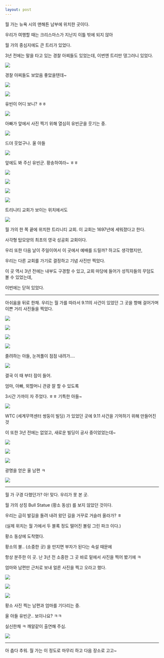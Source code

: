 ```yaml
---
layout: post
---
```

월 가는 뉴욕 시의 맨해튼 남부에 위치한 곳이다.

우리가 여행할 때는 크리스마스가 지난지 이틀 밖에 되지 않아

월 가의 중심지에도 큰 트리가 있었다.

3년 전에는 말을 타고 있는 경찰 아찌들도 있었는데, 이번엔 트리만 댕그러니 있었다.




![](http://3.bp.blogspot.com/-8Tu_WPOoLkI/VK9SidlCZuI/AAAAAAAAGHg/OsNVdtoTxI8/s1600/DSC02109.JPG)

경찰 아찌들도 보았음 좋았을텐데~

![](http://3.bp.blogspot.com/-2-5Nqn8mhDo/VK9Sis1wpSI/AAAAAAAAGHk/YfiwXz2WXVg/s1600/DSC02110.JPG)


![](http://1.bp.blogspot.com/-k_iewIOK40E/VK9SpYE7BmI/AAAAAAAAGH4/5in2xPwQ9_M/s1600/DSC02112.JPG)

유빈이 어디 보니? ㅎㅎ

![](http://2.bp.blogspot.com/-1ZVQhkeeHJw/VK9XNByr7OI/AAAAAAAAGVY/mY_gGq0Xn98/s1600/DSC02111-SMILE.jpg)

아빠가 앞에서 사진 찍기 위해 열심히 유빈군을 웃기는 중.

![](http://3.bp.blogspot.com/-1sKQPyIUpUs/VK9Sr-EVE0I/AAAAAAAAGII/lpUCXDGNdHU/s1600/DSC02114.JPG)

드뎌 웃었구나. 울 아들

![](http://4.bp.blogspot.com/-2IrZCZohvGg/VK9Sv-Z9SJI/AAAAAAAAGIU/0zZWzdQgp6A/s1600/DSC02115.JPG)

앞에도 봐 주신 유빈군. 황송하여라~ ㅎㅎ

![](http://4.bp.blogspot.com/-UATNvSj6Dvw/VK9SwkBE13I/AAAAAAAAGIg/JWjJz30-UYM/s1600/DSC02116.JPG)


![](http://4.bp.blogspot.com/-pGp0WmkEdSQ/VK9SxNqhTzI/AAAAAAAAGIk/n3TlLfVfi8Y/s1600/DSC02117.JPG)


![](http://2.bp.blogspot.com/-8bqiL6z4sJs/VK9S0t5bw6I/AAAAAAAAGIs/Fo03I7LsNe8/s1600/DSC02118.JPG)


![](http://1.bp.blogspot.com/-3gw3VDVvr64/VK9S3V1YGuI/AAAAAAAAGI8/ePfDfkh3EAI/s1600/DSC02120.JPG)

트리니티 교회가 보이는 위치에서도

![](http://2.bp.blogspot.com/-8rLRRF0h4rQ/VK9S_GU8KKI/AAAAAAAAGJk/edeHyrhzdu0/s1600/DSC02125.JPG)



월 가의 한 쪽 끝에 위치한 트리니티 교회. 이 교회는 1697년에 세워졌다고 한다.

사각형 탑모양의 최초의 영국 성공회 교회이다.

우리 또한 다음 날이 주일이여서 이 곳에서 예배를 드릴까? 하고도 생각했지만, 

우리는 다른 교회를 가기로 결정하고 기념 사진만 찍었다. 

이 곳 역시 3년 전에는 내부도 구경할 수 있고, 교회 마당에 들어가 성직자들의 무덤도 볼 수 있었는데,

이번에는 닫혀 있었다.

---

아쉬움을 뒤로 한채. 우리는 월 가를 따라서 9.11의 사건이 있었던 그 곳을 향해 걸어가며 이쁜 거리 사진들을 찍었다.

![](http://1.bp.blogspot.com/-kCDzH5UaWAQ/VK9S4mQs1jI/AAAAAAAAGJE/32ffovNPLJY/s1600/DSC02121.JPG)


![](http://1.bp.blogspot.com/-ic1sfj_mXWk/VK9S-v_WIsI/AAAAAAAAGJg/7WCvDSnVpgw/s1600/DSC02123.JPG)


![](http://3.bp.blogspot.com/-r36kK045HJs/VK9S-Mu48xI/AAAAAAAAGJY/5AWMzl0VI70/s1600/DSC02124.JPG)


![](http://2.bp.blogspot.com/-H4XHxW1tZmg/VK9XRn5hNQI/AAAAAAAAGVg/A5HzV2lLkjg/s1600/DSC02126-SMILE.jpg)

졸려하는 아들, 눈꺼풀이 점점 내려가....

![](http://4.bp.blogspot.com/-H6KzvBGoB1E/VK9TGMqq3gI/AAAAAAAAGKA/ENYHwDf8RcI/s1600/DSC02127.JPG)

결국 이 때 부터 잠이 들어. 

엄마, 아빠, 외할머니 관광 잘 할 수 있도록

3시간 가까이 자 주었다. ㅎㅎ 기특한 아들~

![](http://1.bp.blogspot.com/-Ev1WwEGZXO0/VK9TF2t3cHI/AAAAAAAAGJ8/apQjhRae4xM/s1600/DSC02128.JPG)

WTC (세계무역센터 쌍둥이 빌딩) 가 있었던 곳에 9.11 사건을 기억하기 위해 만들어진 것

이 또한 3년 전에는 없었고, 새로운 빌딩이 공사 중이었었는데~

![](http://1.bp.blogspot.com/-AdcD9KgrFPs/VK9TIz7Lw9I/AAAAAAAAGKI/4ozN96lXwkQ/s1600/DSC02129.JPG)


![](http://4.bp.blogspot.com/-8gEJmN7Cd78/VK9TLb63LzI/AAAAAAAAGKY/4pac5cImdnE/s1600/DSC02130.JPG)


![](http://2.bp.blogspot.com/-i5l4Lmwkl94/VK9TLNw_XCI/AAAAAAAAGKU/DK-pjpyT5g8/s1600/DSC02131.JPG)

광명을 얻은 울 남편 ㅋ

![](http://1.bp.blogspot.com/-68S55tRuMao/VK9TPkv9zaI/AAAAAAAAGKg/AKdnibjB8O8/s1600/DSC02132.JPG)


---

월 가 구경 다했던가? 아! 맞다. 우리가 못 본 곳. 

월 가의 상징 Bull Statue (황소 동상) 를 보지 않았던 것이다. 

우리는 급히 발길을 돌려 내려 왔던 길을 거꾸로 거슬러 올라가? ㅎ

(실제 위치는 월 가에서 두 블록 정도 떨어진 볼링 그린 파크 이다.)

황소 동상에 도착했다. 

황소의 불.. (소중한 곳) 을 만지면 부자가 된다는 속설 때문에

항상 분주한 이 곳. 난 3년 전 소중한 그 곳 바로 밑에서 사진을 찍어 봤기에 ㅋ

엄마와 남편만 근처로 보내 얼른 사진을 찍고 오라고 했다. 

![](http://1.bp.blogspot.com/-QoewGbBvMP4/VK9TRW0YDNI/AAAAAAAAGKo/-72spLXIXsY/s1600/DSC02134.JPG)


![](http://1.bp.blogspot.com/-IU7VlREexrI/VK9TUIQ6YII/AAAAAAAAGK8/AouChWsUc7Y/s1600/DSC02135.JPG)


![](http://3.bp.blogspot.com/-Tf52bLaTz5s/VK9TZp3CGxI/AAAAAAAAGLI/R4_lnuKAWmo/s1600/DSC02136.JPG)

황소 사진 찍는 남편과 엄마를 기다리는 중.

울 아들 유빈군.. 보이나요? ㅋㅋ 

실신한채 ㅋ 깨알같이 출연해 주심.

![](http://1.bp.blogspot.com/-i9ByQ9QZ5kQ/VK9Tf2C_83I/AAAAAAAAGLs/ljOd7C_1rcE/s1600/DSC02139.JPG)


---

아 춥다 추워.
월 가는 이 정도로 마무리 하고 다음 장소로 고고~

